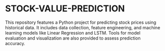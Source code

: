 # STOCK-VALUE-PREDICTION
This repository features a Python project for predicting stock prices using historical data. It includes data collection, feature engineering, and machine learning models like Linear Regression and LSTM. Tools for model evaluation and visualization are also provided to assess prediction accuracy.
